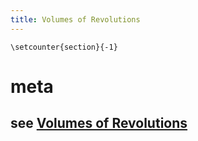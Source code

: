 ```yaml
---
title: Volumes of Revolutions
---
```


```{=latex}
\setcounter{section}{-1}
```
# meta

## see [Volumes of Revolutions](KBe21math401retHandout26VolumesOfRevolutions.org)
